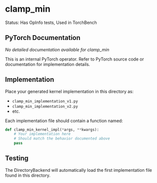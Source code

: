 # clamp_min

Status: Has OpInfo tests, Used in TorchBench

## PyTorch Documentation

*No detailed documentation available for clamp_min*

This is an internal PyTorch operator. Refer to PyTorch source code or documentation for implementation details.

## Implementation

Place your generated kernel implementation in this directory as:
- `clamp_min_implementation_v1.py`
- `clamp_min_implementation_v2.py`
- etc.

Each implementation file should contain a function named:
```python
def clamp_min_kernel_impl(*args, **kwargs):
    # Your implementation here
    # Should match the behavior documented above
    pass
```

## Testing

The DirectoryBackend will automatically load the first implementation file found in this directory.
